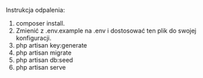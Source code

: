 Instrukcja odpalenia:
1. composer install.
2. Zmienić z .env.example na .env i dostosować ten plik do swojej konfiguracji.
3. php artisan key:generate
4. php artisan migrate
5. php artisan db:seed
6. php artisan serve